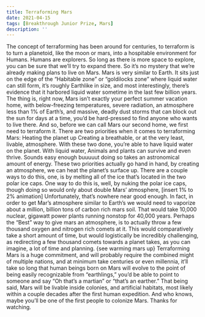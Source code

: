 ```yaml
---
title: Terraforming Mars
date: 2021-04-15
tags: [Breakthrough Junior Prize, Mars]
description: ''
---
```


The concept of terraforming has been around for centuries, to terraform is to turn a planetoid, like the moon or mars, into a hospitable environment for Humans. 
Humans are explorers. So long as there is more space to explore, you can be sure that we’ll try to expand there. So it’s no mystery that we’re already making plans to live on Mars. Mars is very similar to Earth. It sits just on the edge of the “Habitable zone” or “goldilocks zone” where liquid water can still form, it’s roughly Earthlike in size, and most interestingly, there’s evidence that it harbored liquid water sometime in the last few billion years.
The thing is, right now, Mars isn’t exactly your perfect summer vacation home, with below-freezing temperatures, severe radiation, an atmosphere less than 1% of Earth’s, and massive, deadly dust storms that can block out the sun for days at a time, you’d be hard-pressed to find anyone who wants to live there. And so, before we can call Mars our second home, we first need to terraform it.
There are two priorities when it comes to terraforming Mars: Heating the planet up Creating a breathable, or at the very least, livable, atmosphere. With these two done, you’re able to have liquid water on the planet. With liquid water, Animals and plants can survive and even thrive. Sounds easy enough buuuuut doing so takes an astronomical amount of energy.
These two priorities actually go hand in hand, by creating an atmosphere, we can heat the planet’s surface up. There are a couple ways to do this, one, is by melting all of the ice that’s located in the two polar ice caps. One way to do this is, well, by nuking the polar ice caps, though doing so would only about double Mars’ atmosphere, [insert 1% to 2% animation] Unfortunately, that’s nowhere near good enough. In fact, in order to get Mar’s atmosphere similar to Earth’s we would need to vaporize about a million, billion tons of carbon rich mars soil. That would take 10,000 nuclear, gigawatt power plants running nonstop for 40,000 years. Perhaps the “Best” way to give mars an atmosphere, is to actually throw a few thousand oxygen and nitrogen rich comets at it. This would comparatively take a short amount of time, but would logistically be incredibly challenging, as redirecting a few thousand comets towards a planet takes, as you can imagine, a lot of time and planning.
{see warming mars up}
Terraforming Mars is a huge commitment, and will probably require the combined might of multiple nations, and at minimum take centuries or even millennia, it’ll take so long that human beings born on Mars will evolve to the point of being easily recognizable from “earthlings,” you’d be able to point to someone and say “Oh that’s a martian” or “that’s an earther.” That being said, Mars will be livable inside colonies, and artificial habitats, most likely within a couple decades after the first human expedition. And who knows, maybe you’ll be one of the first people to colonize Mars. Thanks for watching.